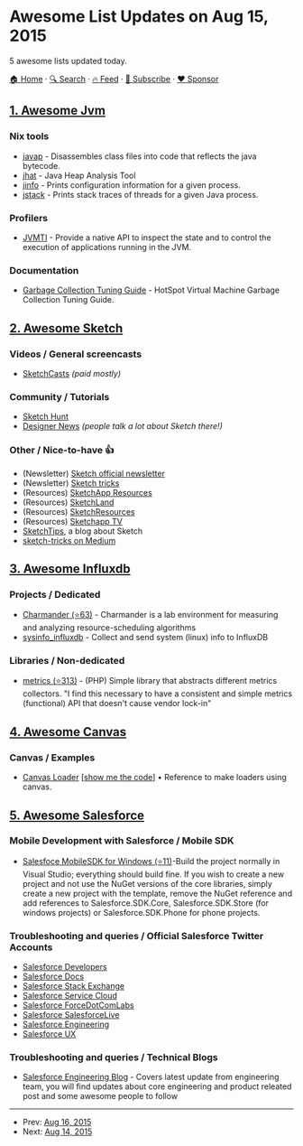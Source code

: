 # Awesome List Updates on Aug 15, 2015

5 awesome lists updated today.

[🏠 Home](/README.md) · [🔍 Search](https://www.trackawesomelist.com/search/) · [🔥 Feed](https://www.trackawesomelist.com/rss.xml) · [📮 Subscribe](https://trackawesomelist.us17.list-manage.com/subscribe?u=d2f0117aa829c83a63ec63c2f&id=36a103854c) · [❤️  Sponsor](https://github.com/sponsors/theowenyoung)



## [1. Awesome Jvm](/content/deephacks/awesome-jvm/README.md)

### Nix tools

*   [javap](http://docs.oracle.com/javase/8/docs/technotes/tools/unix/javap.html) - Disassembles class files into code that reflects the java bytecode.
*   [jhat](http://docs.oracle.com/javase/8/docs/technotes/tools/unix/jhat.html) - Java Heap Analysis Tool
*   [jinfo](http://docs.oracle.com/javase/8/docs/technotes/tools/unix/jinfo.html) - Prints configuration information for a given process.
*   [jstack](http://docs.oracle.com/javase/8/docs/technotes/tools/unix/jstack.html) - Prints stack traces of threads for a given Java process.

### Profilers

*   [JVMTI](https://docs.oracle.com/javase/8/docs/technotes/guides/jvmti/) - Provide a native API to inspect the state and to control the execution of applications running in the JVM.

### Documentation

*   [Garbage Collection Tuning Guide](http://docs.oracle.com/javase/8/docs/technotes/guides/vm/gctuning/) - HotSpot Virtual Machine Garbage Collection Tuning Guide.

## [2. Awesome Sketch](/content/diessica/awesome-sketch/README.md)

### Videos / General screencasts

*   [SketchCasts](http://www.sketchcasts.net/) *(paid mostly)*

### Community / Tutorials

*   [Sketch Hunt](http://sketchhunt.com/)
*   [Designer News](https://www.designernews.co/) *(people talk a lot about Sketch there!)*

### Other / Nice-to-have :thumbsup:

*   (Newsletter) [Sketch official newsletter](https://bohemian.curated.co/)
*   (Newsletter) [Sketch tricks](http://sketchtricks.com/)
*   (Resources) [SketchApp Resources](http://www.sketchappsources.com/)
*   (Resources) [SketchLand](http://sketch.land)
*   (Resources) [SketchResources](http://sketchresources.com/)
*   (Resources) [Sketchapp TV](http://sketchapp.tv/)
*   [SketchTips](http://www.sketchtips.info/), a blog about Sketch
*   [sketch-tricks on Medium](https://medium.com/sketch-tricks)

## [3. Awesome Influxdb](/content/mark-rushakoff/awesome-influxdb/README.md)

### Projects / Dedicated

*   [Charmander (⭐63)](https://github.com/att-innovate/charmander) - Charmander is a lab environment for measuring and analyzing resource-scheduling algorithms
*   [sysinfo\_influxdb](https://github.com/novaquark/sysinfo_influxdb) - Collect and send system (linux) info to InfluxDB

### Libraries / Non-dedicated

*   [metrics (⭐313)](https://github.com/beberlei/metrics) - (PHP) Simple library that abstracts different metrics collectors. "I find this necessary to have a consistent and simple metrics (functional) API that doesn't cause vendor lock-in"

## [4. Awesome Canvas](/content/raphamorim/awesome-canvas/README.md)

### Canvas / Examples

*   [Canvas Loader](http://cssdeck.com/labs/full/4do6cnjm) \[[show me the code](http://cssdeck.com/labs/4do6cnjm)] • Reference to make loaders using canvas.

## [5. Awesome Salesforce](/content/mailtoharshit/awesome-salesforce/README.md)

### Mobile Development with Salesforce / Mobile SDK

*   [Salesfoce MobileSDK for Windows (⭐11)](https://github.com/forcedotcom/SalesforceMobileSDK-Windows)-Build the project normally in Visual Studio; everything should build fine. If you wish to create a new project and not use the NuGet versions of the core libraries, simply create a new project with the template, remove the NuGet reference and add references to Salesforce.SDK.Core, Salesforce.SDK.Store (for windows projects) or Salesforce.SDK.Phone for phone projects.

### Troubleshooting and queries / Official Salesforce Twitter Accounts

*   [Salesforce Developers](https://twitter.com/SalesforceDevs)
*   [Salesforce Docs](https://twitter.com/salesforcedocs)
*   [Salesforce Stack Exchange](https://twitter.com/StackSalesforce)
*   [Salesforce Service Cloud](https://twitter.com/ServiceCloud)
*   [Salesforce ForceDotComLabs](https://twitter.com/ForceDotComLabs)
*   [Salesforce SalesforceLive](https://twitter.com/SalesforceLive)
*   [Salesforce Engineering](https://twitter.com/SalesforceEng)
*   [Salesforce UX](https://twitter.com/SalesforceUX)

### Troubleshooting and queries / Technical Blogs

*   [Salesforce Engineering Blog](https://developer.salesforce.com/blogs/engineering/) - Covers latest update from engineering team, you will find updates about core engineering and product releated post and some awesome people to follow

---

- Prev: [Aug 16, 2015](/content/2015/08/16/README.md)
- Next: [Aug 14, 2015](/content/2015/08/14/README.md)